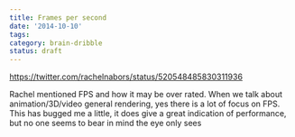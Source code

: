 ```yaml
---
title: Frames per second
date: '2014-10-10'
tags:
category: brain-dribble
status: draft
---
```


https://twitter.com/rachelnabors/status/520548485830311936

Rachel mentioned FPS and how it may be over rated. When we talk about animation/3D/video general rendering, yes there is a lot of focus on FPS. This has bugged me a little, it does give a great indication of performance, but no one seems to bear in mind the eye only sees
